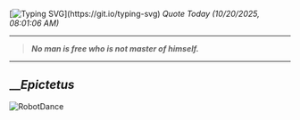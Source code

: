 [![Typing SVG](https://readme-typing-svg.herokuapp.com?font=Press+Start+2P&color=C2F784&size=35&width=900&height=100&lines=Hello+World%2C+I'm+Hung+!)](https://git.io/typing-svg) 
_Quote Today (10/20/2025, 08:01:06 AM)_
___
>**_No man is free who is not master of himself._**
___

## __**_Epictetus_**

![RobotDance](src/assets/images/robot-dancing-dribble.gif?style=center)
